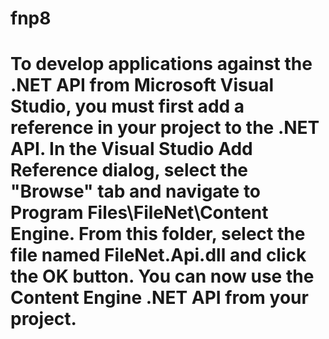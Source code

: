 # fnp8
# To develop applications against the .NET API from Microsoft Visual Studio, you must first add a reference in your project to the .NET API. In the Visual Studio Add Reference dialog, select the "Browse" tab and navigate to Program Files\FileNet\Content Engine\. From this folder, select the file named FileNet.Api.dll and click the OK button. You can now use the Content Engine .NET API from your project.
# 
# 
# 
# 
# 
# 
# 
# 
# 
# 
# 
# 
# 
# 
# 
# 
# 
# 
# 
# 
# 
# 
# 
